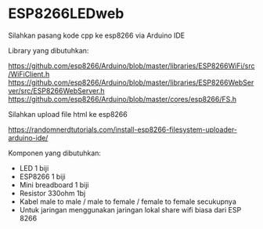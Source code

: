 # ESP8266LEDweb

Silahkan pasang kode cpp ke esp8266 via Arduino IDE

Library yang dibutuhkan:

https://github.com/esp8266/Arduino/blob/master/libraries/ESP8266WiFi/src/WiFiClient.h
https://github.com/esp8266/Arduino/blob/master/libraries/ESP8266WebServer/src/ESP8266WebServer.h
https://github.com/esp8266/Arduino/blob/master/cores/esp8266/FS.h

Silahkan upload file html ke esp8266

https://randomnerdtutorials.com/install-esp8266-filesystem-uploader-arduino-ide/

Komponen yang dibutuhkan:
- LED 1 biji
- ESP8266 1 biji
- Mini breadboard 1 biji
- Resistor 330ohm 1bj
- Kabel male to male / male to female / female to female secukupnya
- Untuk jaringan menggunakan jaringan lokal share wifi biasa dari ESP 8266
